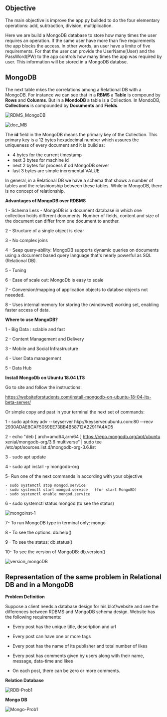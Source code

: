 ## Objective

The main objective is improve the app.py builded to do the four elementary operations: add, subtraction, division, multiplication.

Here we are build a MongoDB database to store how many times the user requires an operation. If the same user have more than five requirements the app blocks the access. In other words, an user have a limite of five requirements. For that the user can provide the UserName(User) and the PassWord(PW) to the app controls how many times the app was required by user. This information will be stored in a MongoDB databse.

## MongoDB

The next table mkes the correlations among a Relational DB with a MongoDB. For instance we can see that in a **RBMS** a **Table** is compound by **Rows** and **Colunms**. But in a **MondoDB** a table is a Collection. In MondoDB, **Collections** is compounded by **Documents** and **Fields**. 


![RDMS_MongoDB](https://user-images.githubusercontent.com/37953610/58112126-be7df400-7bea-11e9-9da1-8efb24a95417.png)

![doc_MB](https://user-images.githubusercontent.com/37953610/58112767-0d785900-7bec-11e9-8137-651067eed5fb.png)



The **id** field in the MongoDB means the primary key of the Collection. This primary key is a 12 bytes hexadecimal number which assures the uniqueness of every document and it is build as:

- 4 bytes for the current timestamp
- next 3 bytes for machine id
- next 2 bytes for process if od MongoDB server
- last 3 bytes are simple incremental VALUE

In general, in a Relational DB we have a schema that shows a number of tables and the relashionship between these tables. While in MongoDB, there is no concept of relationship.

**Advantages of  MongoDB over RDBMS**

  1 - Schema Less - MongoDB is a document database in which one collection holds different documents. Number of fields, content and size of the document can differ from one document to another.
  
  2 - Structure of a single object is clear
  
  3 - No complex joins
  
  4 - Seep query-ability: MongoDB supports dynamic queries on documents using a document based query language that's nearly powerful as SQL (Relational DB).
  
  5 - Tuning
  
  6 - Ease of scale out: MongoDb is easy to scale
  
  7 - Conversion/mapping of application objects to databse objects not neeeded. 
  
  8 - Uses internal memory for storing the (windowed) working set, enabling faster access of data.
  
  **Where to use MongoDB?**
  
   1 - Big Data : sclable and fast
   
   2 - Content Management and Delivery
   
   3 - Mobile and Social Infrastructure
   
   4 - User Data management
   
   5 - Data Hub
   
**Install MongoDb on Ubuntu 18.04 LTS**
   
Go to site and follow the instructions:

   https://websiteforstudents.com/install-mongodb-on-ubuntu-18-04-lts-beta-server/
   
Or simple copy and past in your terminal the next set of commands:

  1 - sudo apt-key adv --keyserver hkp://keyserver.ubuntu.com:80 --recv 2930ADAE8CAF5059EE73BB4B58712A2291FA4AD5
  
  2 - echo "deb [ arch=amd64,arm64 ] https://repo.mongodb.org/apt/ubuntu xenial/mongodb-org/3.6 multiverse" | sudo tee /etc/apt/sources.list.d/mongodb-org-3.6.list
  
  3 - sudo apt update
  
  4 - sudo apt install -y mongodb-org 
  
  5- Run one of the next commands in according with your objective
  
    - sudo systemctl stop mongod.service
    - sudo systemctl start mongod.service   (for start MongoBD)
    - sudo systemctl enable mongod.service
   
 6 - sudo systemctl status mongod    (to see the status)
 
 ![mongoinst-1](https://user-images.githubusercontent.com/37953610/58115754-ac07b880-7bf2-11e9-963a-6aeed7847b02.png)
 
 7- To run MongoDB type in terminal only: mongo
 
 8 - To see the options: db.help()
 
 9 - To see the status:  db.status()
 
 10- To see the version of MongoDB: db.version()
 
 ![version_mongoDB](https://user-images.githubusercontent.com/37953610/58115875-e8d3af80-7bf2-11e9-93d3-d192c01f2ee7.png)
 
 ## Representation of the same problem in Relational DB and in a MongoDB
 
 **Problem Definition**
 
 Suppose a client needs a database design for his blof/website and see the differences between RDBMS and MongoDB schema design. Website has the following requirements:
 
 - Every post has the unique title, description and url
 
 - Every post can have one or more tags
 
 - Every post has the name of its publisher and total number of likes
 
 - Every post has comments given by users along with their name, message, data-time and likes
 
 - On each post, there can be zero or more comments.
 
 **Relation Database**
 
 ![RDB-Prob1](https://user-images.githubusercontent.com/37953610/58119602-45d36380-7bfb-11e9-81c5-432cc81c9174.png)
 
 **Mongo DB**
 
 ![Mongo-Prob1](https://user-images.githubusercontent.com/37953610/58119629-4ff56200-7bfb-11e9-90f4-af7c3ecc9232.png)
